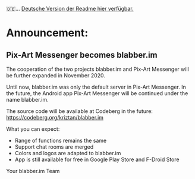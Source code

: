 🇩🇪… [Deutsche Version der Readme hier verfügbar.](README.md)

# Announcement:

## Pix-Art Messenger becomes blabber.im

The cooperation of the two projects blabber.im and Pix-Art Messenger will be further expanded in November 2020.

Until now, blabber.im was only the default server in Pix-Art Messenger.
In the future, the Android app Pix-Art Messenger will be continued under the name blabber.im.

The source code will be available at Codeberg in the future: https://codeberg.org/kriztan/blabber.im

What you can expect:
- Range of functions remains the same
- Support chat rooms are merged
- Colors and logos are adapted to blabber.im
- App is still available for free in Google Play Store and F-Droid Store

Your blabber.im Team
